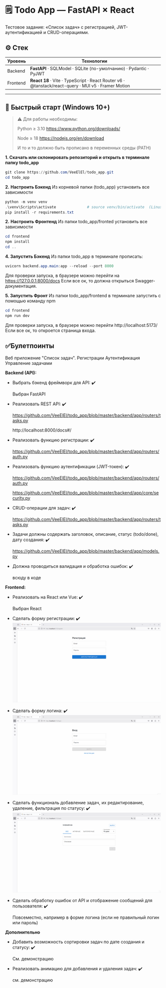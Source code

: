 # 🗒️ Todo App — FastAPI × React

Тестовое задание: «Список задач» с регистрацией, JWT-аутентификацией и CRUD-операциями.

## ⚙️ Стек

| Уровень  | Технологии                                                                                          |
| -------- | --------------------------------------------------------------------------------------------------- |
| Backend  | **FastAPI** · SQLModel · SQLite (по-умолчанию) · Pydantic · PyJWT                                   |
| Frontend | **React 18** · Vite · TypeScript · React Router v6 · @tanstack/react-query · MUI v5 · Framer Motion |

---

## 🚀 Быстрый старт (Windows 10+)

> ⚠ Для работы необходимы:
> 
> Python ≥ 3.10 https://www.python.org/downloads/
> 
> Node ≥ 18 https://nodejs.org/en/download
> 
> И то и то должно быть прописано в переменных среды (PATH)

**1. Скачать или склонировать репозиторий и открыть в терминале папку todo_app**
```powershell
git clone https://github.com/VeeElEl/todo_app.git
cd todo_app
```

**2.** **Настроить Бэкенд** 
Из корневой папки (todo_app) установить все зависимости
```powershell
python -m venv venv
.\venv\Scripts\activate              # source venv/bin/activate  (Linux/Mac)
pip install -r requirements.txt
```

**2.** **Настроить Фронтенд** 
Из папки todo_app/fronted установить все зависимости
```powershell
cd frontend
npm install
cd ..
```

**4. Запустить Бэкенд** 
Из папки todo_app в терминале прописать:
```PowerShell
uvicorn backend.app.main:app --reload --port 8000
```
Для проверки запуска, в браузере можно перейти на https://127.0.0.1:8000/docs
Если все ок, то должна открыться Swagger-документация.

**5. Запустить Фронт** 
Из папки todo_app/frontend в терминале запустить с помощью команду npm
```PowerShell
cd frontend 
npm run dev
```
Для проверки запуска, в браузере можно перейти http://localhost:5173/
Если все ок, то откроется страница входа.

## ✅Булетпоинты
Веб приложение "Список задач".
	Регистрации
	Аутентификация
	Управление задачами

**Backend (API):**
- Выбрать бэкенд фреймворк для API: ✔️

  Выбран FastAPI
  
- Реализовать REST API: ✔️

  https://github.com/VeeElEl/todo_app/blob/master/backend/app/routers/tasks.py

  http://localhost:8000/docs#/
  
- Реализовать функцию регистрации: ✔️
  
  https://github.com/VeeElEl/todo_app/blob/master/backend/app/routers/auth.py

- Реализовать функцию аутентификации (JWT-токен): ✔️
  
  https://github.com/VeeElEl/todo_app/blob/master/backend/app/routers/auth.py

  https://github.com/VeeElEl/todo_app/blob/master/backend/app/core/security.py

- CRUD-операции для задач: ✔️

  https://github.com/VeeElEl/todo_app/blob/master/backend/app/routers/tasks.py

- Задачи должны содержать заголовок, описание, статус (todo/done), дату создания: ✔️

  https://github.com/VeeElEl/todo_app/blob/master/backend/app/models.py

- Должна проводиться валидация и обработка ошибок: ✔️
  
  всюду в коде
		
**Frontend:**

- Реализовать на React или Vue: ✔️

  Выбран React

- Сделать форму регистрации: ✔️
  ![Рег](https://github.com/VeeElEl/todo_app/blob/master/demo/Registration1.gif)

- Сделать форму логина: ✔️
  ![Рег](https://github.com/VeeElEl/todo_app/blob/master/demo/Login1.gif)

- Сделать функциональ добавление задач, их редактирование, удаление, фильтрация по статусу: ✔️
 ![Таск](https://github.com/VeeElEl/todo_app/blob/master/demo/Tasks1.gif)

- Сделать обработку ошибок от API и отображение сообщений для пользователя: ✔️

  Повсеместно, например в форме логина (если не правильный логин или пароль)

**Дополнительно**
- Добавить возможность сортировки задач по дате создания и статусу: ✔️

  См. демонстрацию

- Реализовать анимацию для добавления и удаления задач: ✔️

  см. демонстрацию
